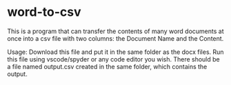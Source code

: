 # word-to-csv
This is a program that can transfer the contents of many word documents at once into a csv file with two columns: the  Document Name and the Content.  

Usage: Download this file and put it in the same folder as the docx files. Run this file using vscode/spyder or any code editor you wish. 
There should be a file named output.csv created in the same folder, which contains the output.
